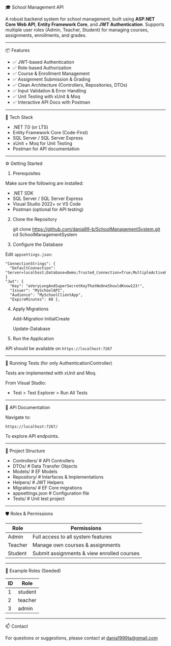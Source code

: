 🎓 School Management API

A robust backend system for school management, built using **ASP.NET Core Web API**, **Entity Framework Core**, and **JWT Authentication**.
 Supports multiple user roles (Admin, Teacher, Student) for managing courses, assignments, enrollments, and grades.

---

📦 Features

- ✅ JWT-based Authentication
- ✅ Role-based Authorization
- ✅ Course & Enrollment Management
- ✅ Assignment Submission & Grading
- ✅ Clean Architecture (Controllers, Repositories, DTOs)
- ✅ Input Validation & Error Handling
- ✅ Unit Testing with xUnit & Moq
- ✅ Interactive API Docs with Postman

---

🧰 Tech Stack

- .NET 7.0 (or LTS)
- Entity Framework Core (Code-First)
- SQL Server / SQL Server Express
- xUnit + Moq for Unit Testing
- Postman for API documentation

---

⚙️ Getting Started

1. Prerequisites

Make sure the following are installed:
- .NET SDK
- SQL Server / SQL Server Express
- Visual Studio 2022+ or VS Code
- Postman (optional for API testing)

2. Clone the Repository

    git clone https://github.com/dania99-b/SchoolManagementSystem.git
    cd SchoolManagementSystem

3. Configure the Database

Edit `appsettings.json`:

    "ConnectionStrings": {
      "DefaultConnection": "Server=localhost;Database=Demo;Trusted_Connection=True;MultipleActiveResultSets=true"
    }
    "Jwt": {
      "Key": "aVeryLongAndSuperSecretKeyThatNoOneShouldKnow123!",
      "Issuer": "MySchoolAPI",
      "Audience": "MySchoolClientApp",
      "ExpireMinutes": 60 },

4. Apply Migrations

    Add-Migration InitialCreate
   
    Update-Database

6. Run the Application


API should be available on `https://localhost:7267`

---

🧪 Running Tests (for only AuthenticationController)

Tests are implemented with xUnit and Moq.

From Visual Studio:
- Test > Test Explorer > Run All Tests


---

📑 API Documentation

Navigate to:

    https://localhost:7267/

To explore API endpoints.

---

📁 Project Structure

- Controllers/        # API Controllers
- DTOs/               # Data Transfer Objects
- Models/             # EF Models
- Repository/         # Interfaces & Implementations
- Helpers/            # JWT Helpers
- Migrations/         # EF Core migrations
- appsettings.json    # Configuration file
- Tests/              # Unit test project

---

🛡 Roles & Permissions

| Role     | Permissions                                |
|----------|--------------------------------------------|
| Admin    | Full access to all system features         |
| Teacher  | Manage own courses & assignments           |
| Student  | Submit assignments & view enrolled courses |

---

🔐 Example Roles (Seeded)

| ID  | Role     |
|-----|----------|
| 1   | student  |
| 2   | teacher  |
| 3   | admin    |

---

📫 Contact

For questions or suggestions, please contact at dania1999ta@gmail.com
